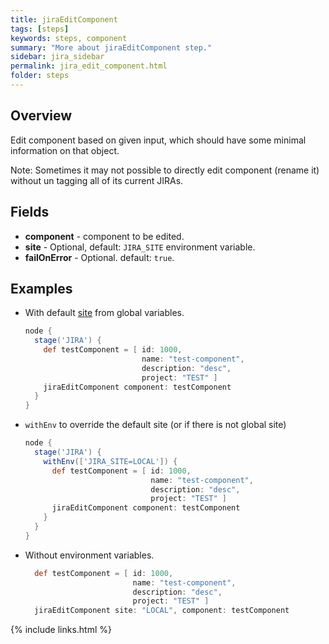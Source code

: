 ```yaml
---
title: jiraEditComponent
tags: [steps]
keywords: steps, component
summary: "More about jiraEditComponent step."
sidebar: jira_sidebar
permalink: jira_edit_component.html
folder: steps
---
```


## Overview

Edit component based on given input, which should have some minimal information on that object.

Note: Sometimes it may not possible to directly edit component (rename it) without un tagging all of its current JIRAs.

## Fields

* **component** - component to be edited.
* **site** - Optional, default: `JIRA_SITE` environment variable.
* **failOnError** - Optional. default: `true`.

## Examples

* With default [site](config#environment-variables) from global variables.

  ```groovy
  node {
    stage('JIRA') {
      def testComponent = [ id: 1000,
                            name: "test-component",
                            description: "desc",
                            project: "TEST" ]
      jiraEditComponent component: testComponent
    }
  }
  ```
* `withEnv` to override the default site (or if there is not global site)

  ```groovy
  node {
    stage('JIRA') {
      withEnv(['JIRA_SITE=LOCAL']) {
        def testComponent = [ id: 1000,
                              name: "test-component",
                              description: "desc",
                              project: "TEST" ]
        jiraEditComponent component: testComponent
      }
    }
  }
  ```
* Without environment variables.

  ```groovy
    def testComponent = [ id: 1000,
                          name: "test-component",
                          description: "desc",
                          project: "TEST" ]
    jiraEditComponent site: "LOCAL", component: testComponent
  ```

{% include links.html %}
